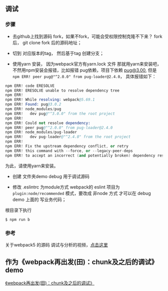 ## 调试

### 步骤
- 去github上找到源码
fork，如果不fork，可能会受权限控制克隆不下来？
fork后，
git clone fork 后的源码地址；

- 切到 对应版本的tag，
然后基于tag 创建分支；

- 使用yarn 安装，
因为webpack官方有yarn.lock 文件
那就用yarn来安装吧，
不然用npm安装会报错，比如报错 pug依赖，项目下依赖 pug@3.00, 
但是 `npm ERR! peer pug@"^2.0.0" from pug-loader@2.4.0`， 具体报错如下：
```s
npm ERR! code ERESOLVE
npm ERR! ERESOLVE unable to resolve dependency tree
npm ERR!
npm ERR! While resolving: webpack@5.69.1
npm ERR! Found: pug@3.0.2
npm ERR! node_modules/pug
npm ERR!   dev pug@"^3.0.0" from the root project
npm ERR!
npm ERR! Could not resolve dependency:
npm ERR! peer pug@"^2.0.0" from pug-loader@2.4.0
npm ERR! node_modules/pug-loader
npm ERR!   dev pug-loader@"^2.4.0" from the root project
npm ERR!
npm ERR! Fix the upstream dependency conflict, or retry
npm ERR! this command with --force, or --legacy-peer-deps
npm ERR! to accept an incorrect (and potentially broken) dependency resolut
```
为此，请使用yarn来安装。

- 创建 文件夹demo debug 用于调试源码

- 修改 .eslintrc 为module方式
webpack的 eslint 项目为  `plugin:node/recommended` 模式，要改成 非node 方式 才可以在 debug demo 上面的 写业务代码；


根目录下执行

```
$ npm run b
```

### 参考

关于webpack5 的源码 调试与分析的视频，[点击这里](https://www.bilibili.com/video/av462922583?from=search&seid=14121423744670771391&spm_id_from=333.337.0.0)


## 作为《webpack再出发(田)：chunk及之后的调试》 demo
[《webpack再出发(田)：chunk及之后的调试》]()
